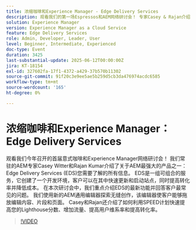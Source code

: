 ```yaml
---
title: 浓缩咖啡和Experience Manager - Edge Delivery Services
description: 观看我们的第一场Espressos和AEM网络研讨会！ 专家Casey & Rajan介绍了Edge Delivery Services、通用编辑器和SPEED，以提高网站速度、转化率和编辑的便利性。
solution: Experience Manager
version: Experience Manager as a Cloud Service
feature: Edge Delivery Services
role: Admin, Developer, Leader, User
level: Beginner, Intermediate, Experienced
doc-type: Event
duration: 3425
last-substantial-update: 2025-06-12T00:00:00Z
jira: KT-18154
exl-id: 327602fa-17f1-4372-a429-37b570b11302
source-git-commit: 91f20c3e9ee5ae5b259d5cb3da476974acdc6585
workflow-type: tm+mt
source-wordcount: '165'
ht-degree: 0%

---
```


# 浓缩咖啡和Experience Manager：Edge Delivery Services

观看我们今年召开的首届意式咖啡和Experience Manager网络研讨会！ 我们常驻的AEM专家Casey Witter和Rajan Kumar介绍了关于AEM最强大的产品之一：Edge Delivery Services (EDS)您需要了解的所有信息。 EDS是一组可组合的服务，它创建了一个开发环境，客户可以在其中快速更新和启动站点，同时提高转化率并降低成本。 在本次研讨会中，我们重点介绍EDS的最新功能并回答客户最常见的问题。 我们使用新的AEM通用编辑器探索无缝创作，该编辑器使客户能够拖放编辑内容、片段和页面。 Casey和Rajan还介绍了如何利用SPEED计划快速提高您的Lighthouse分数、增加流量、提高用户维系率和提高转化率。

>[!VIDEO](https://video.tv.adobe.com/v/3459033/?learn=on&enablevpops)
